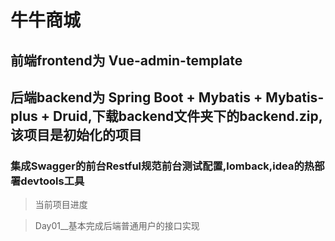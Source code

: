 # 牛牛商城
## 前端frontend为 Vue-admin-template
## 后端backend为 Spring Boot + Mybatis + Mybatis-plus + Druid,下载backend文件夹下的backend.zip,该项目是初始化的项目
###  集成Swagger的前台Restful规范前台测试配置,lomback,idea的热部署devtools工具

> 当前项目进度

> Day01__基本完成后端普通用户的接口实现
